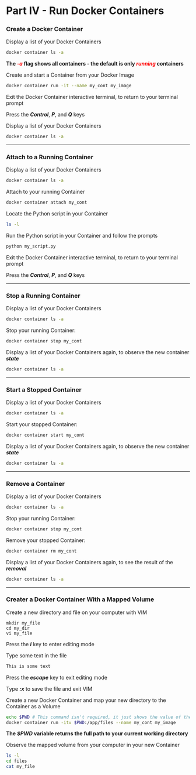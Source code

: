 # Part IV - Run Docker Containers

### Create a Docker Container

Display a list of your Docker Containers

```bash
docker container ls -a
```

**The <font color="red">*-a*</font> flag shows all containers - the default is only <font color="red">*running*</font> containers** 



Create and start a Container from your Docker Image

```bash
docker container run -it --name my_cont my_image
```



Exit the Docker Container interactive terminal, to return to your terminal prompt

Press the ***Control***, ***P***, and ***Q*** keys



Display a list of your Docker Containers

```bash
docker container ls -a
```



------



### Attach to a Running Container

Display a list of your Docker Containers

```bash
docker container ls -a
```



Attach to your running Container

```bash
docker container attach my_cont
```



Locate the Python script in your Container

```bash
ls -l
```



Run the Python script in your Container and follow the prompts

```bash
python my_script.py
```



Exit the Docker Container interactive terminal, to return to your terminal prompt

Press the ***Control***, ***P***, and ***Q*** keys



------



### Stop a Running Container

Display a list of your Docker Containers

```bash
docker container ls -a
```



Stop your running Container:

```bash
docker container stop my_cont
```



Display a list of your Docker Containers again, to observe the new container ***state***

```bash
docker container ls -a
```



------



### Start a Stopped Container

Display a list of your Docker Containers

```bash
docker container ls -a
```



Start  your stopped Container:

```bash
docker container start my_cont
```



Display a list of your Docker Containers again, to observe the new container ***state***

```bash
docker container ls -a
```



------



### Remove a Container

Display a list of your Docker Containers

```bash
docker container ls -a
```



Stop your running Container:

```bash
docker container stop my_cont
```



Remove your stopped Container:

```bash
docker container rm my_cont
```



Display a list of your Docker Containers again, to see the result of the ***removal***

```bash
docker container ls -a
```



------



### Creater a Docker Container With a Mapped Volume

Create a new directory and file on your computer with VIM

```
mkdir my_file
cd my_dir
vi my_file
```

Press the ***i*** key to enter editing mode

Type some text in the file

``````bash
This is some text
``````

Press the ***escape*** key to exit editing mode

Type ***:x*** to save the file and exit VIM



Create a new Docker Container and map your new directory to the Container as a Volume

``````bash
echo $PWD # This command isn't required, it just shows the value of the $PWD variable
docker container run -itv $PWD:/app/files --name my_cont my_image
``````

**The *$PWD* variable returns the full path to your current working directory**



Observe the mapped volume from your computer in your new Container

``````bash
ls -l
cd files
cat my_file
``````

